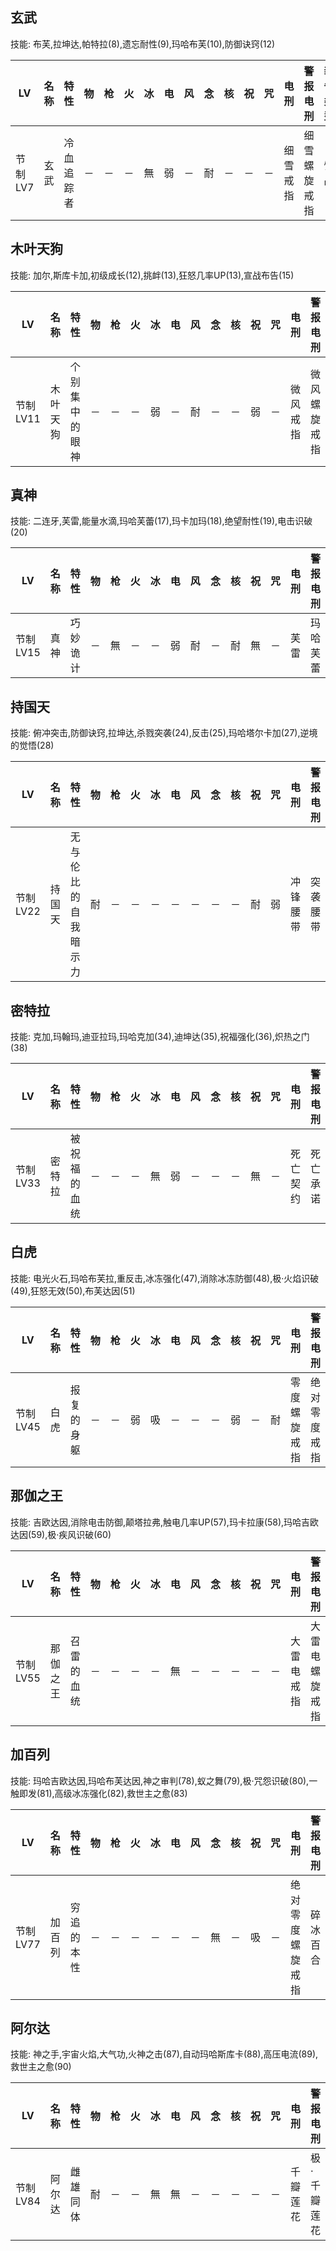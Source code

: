 ## 玄武

技能: 布芙,拉坤达,帕特拉(8),遗忘耐性(9),玛哈布芙(10),防御诀窍(12)

| LV   | 名称 | 特性 | 物   | 枪   | 火   | 冰   | 电   | 风   | 念   | 核   | 祝   | 咒   | 电刑 | 警报电刑 | 装备类型 |
| ---- | ---- | ---- | ---- | ---- | ---- | ---- | ---- | ---- | ---- | ---- | ---- | ---- | ---- | -------- | -------- |
|节制LV7|玄武|冷血追踪者|－|－|－|無|弱|－|耐|－|－|－|细雪戒指|细雪螺旋戒指|饰品|

## 木叶天狗

技能: 加尔,斯库卡加,初级成长(12),挑衅(13),狂怒几率UP(13),宣战布告(15)

| LV   | 名称 | 特性 | 物   | 枪   | 火   | 冰   | 电   | 风   | 念   | 核   | 祝   | 咒   | 电刑 | 警报电刑 | 装备类型 |
| ---- | ---- | ---- | ---- | ---- | ---- | ---- | ---- | ---- | ---- | ---- | ---- | ---- | ---- | -------- | -------- |
|节制LV11|木叶天狗|个别集中的眼神|－|－|－|弱|－|耐|－|－|弱|－|微风戒指|微风螺旋戒指|饰品|

## 真神

技能: 二连牙,芙雷,能量水滴,玛哈芙蕾(17),玛卡加玛(18),绝望耐性(19),电击识破(20)

| LV   | 名称 | 特性 | 物   | 枪   | 火   | 冰   | 电   | 风   | 念   | 核   | 祝   | 咒   | 电刑 | 警报电刑 | 装备类型 |
| ---- | ---- | ---- | ---- | ---- | ---- | ---- | ---- | ---- | ---- | ---- | ---- | ---- | ---- | -------- | -------- |
|节制LV15|真神|巧妙诡计|－|無|－|－|弱|耐|－|耐|無|－|芙雷|玛哈芙蕾|技能卡|

## 持国天

技能: 俯冲突击,防御诀窍,拉坤达,杀戮突袭(24),反击(25),玛哈塔尔卡加(27),逆境的觉悟(28)

| LV   | 名称 | 特性 | 物   | 枪   | 火   | 冰   | 电   | 风   | 念   | 核   | 祝   | 咒   | 电刑 | 警报电刑 | 装备类型 |
| ---- | ---- | ---- | ---- | ---- | ---- | ---- | ---- | ---- | ---- | ---- | ---- | ---- | ---- | -------- | -------- |
|节制LV22|持国天|无与伦比的自我暗示力|耐|－|－|－|－|－|－|－|耐|弱|冲锋腰带|突袭腰带|饰品|

## 密特拉

技能: 克加,玛翰玛,迪亚拉玛,玛哈克加(34),迪坤达(35),祝福强化(36),炽热之门(38)

| LV   | 名称 | 特性 | 物   | 枪   | 火   | 冰   | 电   | 风   | 念   | 核   | 祝   | 咒   | 电刑 | 警报电刑 | 装备类型 |
| ---- | ---- | ---- | ---- | ---- | ---- | ---- | ---- | ---- | ---- | ---- | ---- | ---- | ---- | -------- | -------- |
|节制LV33|密特拉|被祝福的血统|－|－|－|無|弱|－|－|－|無|－|死亡契约|死亡承诺|春近战|

## 白虎

技能: 电光火石,玛哈布芙拉,重反击,冰冻强化(47),消除冰冻防御(48),极·火焰识破(49),狂怒无效(50),布芙达因(51)

| LV   | 名称 | 特性 | 物   | 枪   | 火   | 冰   | 电   | 风   | 念   | 核   | 祝   | 咒   | 电刑 | 警报电刑 | 装备类型 |
| ---- | ---- | ---- | ---- | ---- | ---- | ---- | ---- | ---- | ---- | ---- | ---- | ---- | ---- | -------- | -------- |
|节制LV45|白虎|报复的身躯|－|－|弱|吸|－|－|－|弱|－|耐|零度螺旋戒指|绝对零度戒指|饰品|

## 那伽之王

技能: 吉欧达因,消除电击防御,颠塔拉弗,触电几率UP(57),玛卡拉康(58),玛哈吉欧达因(59),极·疾风识破(60)

| LV   | 名称 | 特性 | 物   | 枪   | 火   | 冰   | 电   | 风   | 念   | 核   | 祝   | 咒   | 电刑 | 警报电刑 | 装备类型 |
| ---- | ---- | ---- | ---- | ---- | ---- | ---- | ---- | ---- | ---- | ---- | ---- | ---- | ---- | -------- | -------- |
|节制LV55|那伽之王|召雷的血统|－|－|－|－|無|－|－|－|－|－|大雷电戒指|大雷电螺旋戒指|饰品|

## 加百列

技能: 玛哈吉欧达因,玛哈布芙达因,神之审判(78),蚁之舞(79),极·咒怨识破(80),一触即发(81),高级冰冻强化(82),救世主之愈(83)

| LV   | 名称 | 特性 | 物   | 枪   | 火   | 冰   | 电   | 风   | 念   | 核   | 祝   | 咒   | 电刑 | 警报电刑 | 装备类型 |
| ---- | ---- | ---- | ---- | ---- | ---- | ---- | ---- | ---- | ---- | ---- | ---- | ---- | ---- | -------- | -------- |
|节制LV77|加百列|穷追的本性|－|－|－|－|－|－|無|－|吸|－|绝对零度螺旋戒指|碎冰百合|饰品|

## 阿尔达

技能: 神之手,宇宙火焰,大气功,火神之击(87),自动玛哈斯库卡(88),高压电流(89),救世主之愈(90)

| LV   | 名称 | 特性 | 物   | 枪   | 火   | 冰   | 电   | 风   | 念   | 核   | 祝   | 咒   | 电刑 | 警报电刑 | 装备类型 |
| ---- | ---- | ---- | ---- | ---- | ---- | ---- | ---- | ---- | ---- | ---- | ---- | ---- | ---- | -------- | -------- |
|节制LV84|阿尔达|雌雄同体|耐|－|－|無|無|－|－|－|－|－|千瓣莲花|极·千瓣莲花|芳泽远程|

